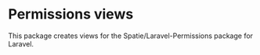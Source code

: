# Permissions views

This package creates views for the Spatie/Laravel-Permissions package for Laravel.